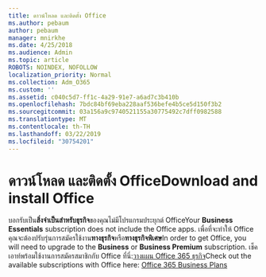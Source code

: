 ```yaml
---
title: ดาวน์โหลด และติดตั้ง Office
ms.author: pebaum
author: pebaum
manager: mnirkhe
ms.date: 4/25/2018
ms.audience: Admin
ms.topic: article
ROBOTS: NOINDEX, NOFOLLOW
localization_priority: Normal
ms.collection: Adm_O365
ms.custom: ''
ms.assetid: c040c5d7-ff1c-4a29-91e7-a6ad7c3b410b
ms.openlocfilehash: 7bdc84bf69eba228aaf536befe4b5ce5d150f3b2
ms.sourcegitcommit: 03a156a9c9740521155a30775492c7dff0982588
ms.translationtype: MT
ms.contentlocale: th-TH
ms.lasthandoff: 03/22/2019
ms.locfileid: "30754201"
---
```

# <a name="download-and-install-office"></a><span data-ttu-id="04a01-102">ดาวน์โหลด และติดตั้ง Office</span><span class="sxs-lookup"><span data-stu-id="04a01-102">Download and install Office</span></span>

<span data-ttu-id="04a01-103">บอกรับเป็น**สิ่งจำเป็นสำหรับธุรกิจ**ของคุณไม่มีโปรแกรมประยุกต์ Office</span><span class="sxs-lookup"><span data-stu-id="04a01-103">Your **Business Essentials** subscription does not include the Office apps.</span></span> <span data-ttu-id="04a01-104">เพื่อที่จะทำให้ Office คุณจะต้องปรับรุ่นการสมัครใช้งาน**ทางธุรกิจ**หรือ**ทางธุรกิจพิเศษ**</span><span class="sxs-lookup"><span data-stu-id="04a01-104">In order to get Office, you will need to upgrade to the **Business** or **Business Premium** subscription.</span></span> <span data-ttu-id="04a01-105">เช็คเอาท์พร้อมใช้งานการสมัครสมาชิกกับ Office ที่นี่:[วางแผน Office 365 ธุรกิจ](https://products.office.com/compare-all-microsoft-office-products?tab=2)</span><span class="sxs-lookup"><span data-stu-id="04a01-105">Check out the available subscriptions with Office here: [Office 365 Business Plans](https://products.office.com/compare-all-microsoft-office-products?tab=2)</span></span>
  

